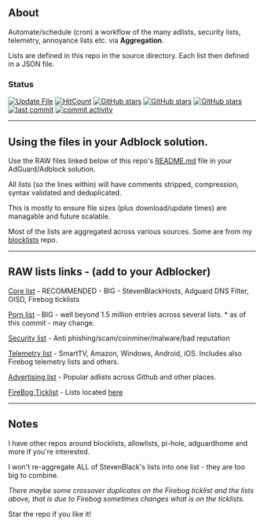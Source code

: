 ## About

Automate/schedule (cron) a workflow of the many adlists, security lists, telemetry, annoyance lists etc. via <b>Aggregation</b>.

Lists are defined in this repo in the source directory. Each list then defined in a JSON file.


### Status

[![Update File](https://github.com/SystemJargon/filters/actions/workflows/main.yml/badge.svg)](https://github.com/SystemJargon/filters/actions/workflows/main.yml) [![HitCount](https://hits.dwyl.com/systemjargon/filters.svg?style=flat&show=unique)](http://hits.dwyl.com/systemjargon/filters) [![GitHub stars](https://img.shields.io/github/stars/systemjargon/filters)](https://github.com/systemjargon/filters/stargazers) [![GitHub stars](https://img.shields.io/github/forks/systemjargon/filters)](https://github.com/systemjargon/filters/stargazers) [![GitHub stars](https://img.shields.io/github/issues/systemjargon/filters)](https://github.com/systemjargon/filters/stargazers) [![last commit](https://img.shields.io/github/last-commit/SystemJargon/filters.svg)](https://github.com/SystemJargon/filters/commits/master) [![commit activity](https://img.shields.io/github/commit-activity/y/SystemJargon/filters.svg)](https://github.com/SystemJargon/filters/commits/master)

----

## Using the files in your Adblock solution.

Use the RAW files linked below of this repo's [README.md](README.md) file in your AdGuard/Adblock solution. 

All lists (so the lines within) will have comments stripped, compression, syntax validated and deduplicated. 

This is mostly to ensure file sizes (plus download/update times) are managable and future scalable.

Most of the lists are aggregated across various sources. Some are from my [blocklists](https://github.com/systemjargon/blocklists) repo.


----

## RAW lists links - (add to your Adblocker)

[Core list](https://raw.githubusercontent.com/systemjargon/filters/main/core.txt) - RECOMMENDED - BIG - StevenBlackHosts, Adguard DNS Filter, OISD, Firebog ticklists

[Porn list](https://raw.githubusercontent.com//systemjargon/filters/main/porn.txt) - BIG - well beyond 1.5 million entries across several lists. * as of this commit - may change.

[Security list](https://raw.githubusercontent.com/systemjargon/filters/main/security.txt) - Anti phishing/scam/coinminer/malware/bad reputation

[Telemetry list](https://raw.githubusercontent.com/systemjargon/filters/main/telemetry.txt) - SmartTV, Amazon, Windows, Android, iOS. Includes also Firebog telemetry lists and others.

[Advertising list](https://raw.githubusercontent.com/systemjargon/filters/main/ads.txt) - Popular adlists across Github and other places.

[FireBog Ticklist](https://raw.githubusercontent.com/systemjargon/filters/main/firebog-ticklist.txt) - Lists located [here](https://v.firebog.net/hosts/lists.php?type=tick)

----

## Notes

I have other repos around blocklists, allowlists, pi-hole, adguardhome and more if you're interested.

I won't re-aggregate ALL of StevenBlack's lists into one list - they are too big to combine.

<i>There maybe some crossover duplicates on the Firebog ticklist and the lists above, that is due to Firebog sometimes changes what is on the ticklists.</i>

Star the repo if you like it!
